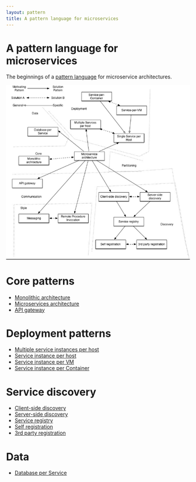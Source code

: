 ```yaml
---
layout: pattern
title: A pattern language for microservices
---
```

# A pattern language for microservices

The beginnings of a [pattern language](http://en.wikipedia.org/wiki/Pattern_language) for microservice architectures.

<map name="GraffleExport">
	<area shape=rect coords="89,174,214,210" href="data/database-per-service.html">
	<area shape=rect coords="215,531,340,567" href="microservices.html">
	<area shape=rect coords="52,531,177,567" href="monolithic.html">
	<area shape=rect coords="457,86,582,122" href="deployment/service-per-vm.html">
	<area shape=rect coords="312,29,437,65" href="deployment/service-per-container.html">
	<area shape=rect coords="446,200,571,236" href="deployment/single-service-per-host.html">
	<area shape=rect coords="266,144,391,180" href="deployment/multiple-services-per-host.html">
	<area shape=rect coords="540,638,665,674" href="3rd-party-registration.html">
	<area shape=rect coords="370,638,495,674" href="self-registration.html">
	<area shape=rect coords="445,544,570,580" href="service-registry.html">
	<area shape=rect coords="554,442,679,478" href="server-side-discovery.html">
	<area shape=rect coords="383,442,508,478" href="client-side-discovery.html">
	<area shape=rect coords="24,387,149,423" href="apigateway.html">
	<area shape=rect coords="282,274,407,310" href="microservices.html">
	<area shape=rect coords="52,293,177,329" href="monolithic.html">
</map>

<img border=0 class="img-responsive" src="../i/Microservices%20Pattern%20Language.jpg" usemap="#GraffleExport">


# Core patterns

* [Monolithic architecture](monolithic.html)
* [Microservices architecture](microservices.html)
* [API gateway](apigateway.html)

# Deployment patterns

* [Multiple service instances per host](deployment/multiple-services-per-host.html)
* [Service instance per host](deployment/single-service-per-host.html)
* [Service instance per VM](deployment/service-per-vm.html)
* [Service instance per Container](deployment/service-per-container.html)


# Service discovery

* [Client-side discovery](client-side-discovery.html)
* [Server-side discovery](server-side-discovery.html)
* [Service registry](service-registry.html)
* [Self registration](self-registration.html)
* [3rd party registration](3rd-party-registration.html)

# Data

* [Database per Service](data/database-per-service.html)
